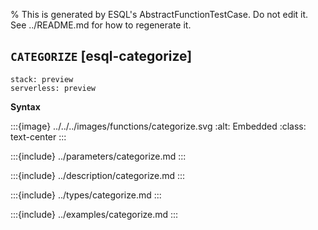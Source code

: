 % This is generated by ESQL's AbstractFunctionTestCase. Do not edit it. See ../README.md for how to regenerate it.

## `CATEGORIZE` [esql-categorize]
```{applies_to}
stack: preview
serverless: preview
```

**Syntax**

:::{image} ../../../images/functions/categorize.svg
:alt: Embedded
:class: text-center
:::


:::{include} ../parameters/categorize.md
:::

:::{include} ../description/categorize.md
:::

:::{include} ../types/categorize.md
:::

:::{include} ../examples/categorize.md
:::
